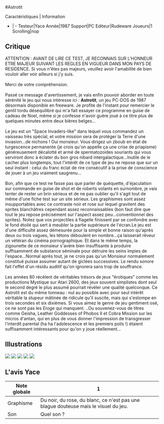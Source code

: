 #Astrotit

Caractéristiques | Information
- | -
Testeur|Yace
Année|1987
Support|PC
Editeur|Rudeware
Joueurs|1
Scrolling|nop

## Critique
ATTENTION : AVANT DE LIRE CE TEST, JE RECONNAIS SUR L'HONNEUR ETRE MAJEUR SUIVANT LES REGLES EN VIGUEUR DANS MON PAYS DE RESIDENCE. Si vous n'êtes pas majeurs, veuillez avoir l'amabilité de bien vouloir aller voir ailleurs si j'y suis.<br/><br/>Merci de votre compréhension.<br/><br/>Passé ce message d'avertissement, je vais enfin pouvoir aborder en toute sérénité le jeu qui nous intéresse ici : <b>Astrotit</b>, un jeu PC-DOS de 1987 désormais disponible en freeware. Je profite de l'instant pour remercier le gentil tordu déséquilibré qui m'a fait essayer ce programme en guise de cadeau de Noel, même si je confesse n'avoir guère joué à ce titre plus de quelques minutes entre deux bières belges...<br/><br/>Le jeu est un "Space Invaders-like" dans lequel vous commandez un vaisseau très spécial, et votre mission sera de protéger la Terre d'une invasion...de nichons ! Oui monsieur. Vous dirigez un zboub en état de turgescence permanente (je crois qu'on appelle ça une crise de priapisme) généreusement décalotté et armé de spermatozoides souriants qui vous serviront donc à éclater du bon gros nibard intergalactique...Inutile de le cacher plus longtemps, tout l'intérêt de ce type de jeu ne repose que sur un seul instant : celui du franc éclat de rire consécutif à la prise de conscience de jouer à un jeu vraiment saugrenu...<br/><br/>Bon, afin que ce test ne fasse pas que parler de quéquette, d'éjaculation sur commande en guise de shot et de roberts volants en surnombre, je vais tenter de rester un brin sérieux et de ne pas oublier qu'il s'agit tout de même d'une fiche test sur un site sérieux. Les graphismes sont assez insupportables avec ce contraste noir et rose sur lequel gravitent des sprites blanchâtres cependant assez reconnaissables (bon faut dire que tout le jeu repose précisément sur l'aspect assez peu...conventionnel des sprites). Notez que vos projectiles à flagelle finissent par se confondre avec le fond étoilé qui sert à meubler la partie supérieure de l'écran.Le jeu est d'une difficulté assez démesurée pour la simple et bonne raison qu'après deux ou trois vagues, les tétons déboulent en nombre...ça laisserait rêveur un vétéran du cinéma pornographique. Et dans le même temps, la zigounette de ce monsieur s'avère bien insuffisante à produire suffisamment de substance séminale pour détruire les seins impies de l'espace...Normal après tout, je ne crois pas qu'un Monsieur normalement constitué puisse assumer autant de giclées successives. Le rendu sonore fait l'effet d'un résidu auditif qu'on ignorera sans trop de souffrance.<br/><br/>Les années 80 récèlent de véritables trésors de jeux "érotiques" comme les productions Mystique sur Atari 2600, des jeux souvent simplistes dont seul le second degré le plus assumé pourrait révéler une qualité quelconque. Ce Astrotit est du même tonneau : nul au possible avec pour seul intérêt véritable la stupeur mâtinée de ridicule qu'il suscite, mais qui s'estompe en trois secondes et six dixièmes. Si vous aimez le genre de jeu gentiment osé, ce ne sont pas les <i>Eroge</i> qui manquent. ..Ou souvenez-vous de titres comme Geisha, Leather Goddesses of Phobos II et Cobra Mission sur les micros d'antan, qui en plus de vous donner l'impression de transgresser l'interdit parental (ha ha l'adolescence et les premiers poils !) étaient suffisamment intéressants pour qu'on y joue réellement...

## Illustrations
![](http://www.shmup.com/images/thumbs/img_fiche_1_1422.jpg)
![](http://www.shmup.com/images/thumbs/img_fiche_2_1422.png)
![](http://www.shmup.com/images/thumbs/img_fiche_3_1422.png)
![](http://www.shmup.com/images/thumbs/img_fiche_4_1422.png)
![](http://www.shmup.com/images/thumbs/img_fiche_5_1422.gif)

## L'avis Yace
Note globale|1
-|-
Graphisme|Du noir, du rose, du blanc, ce n'est pas une blague douteuse mais le visuel du jeu.
Son|Quel son ?
